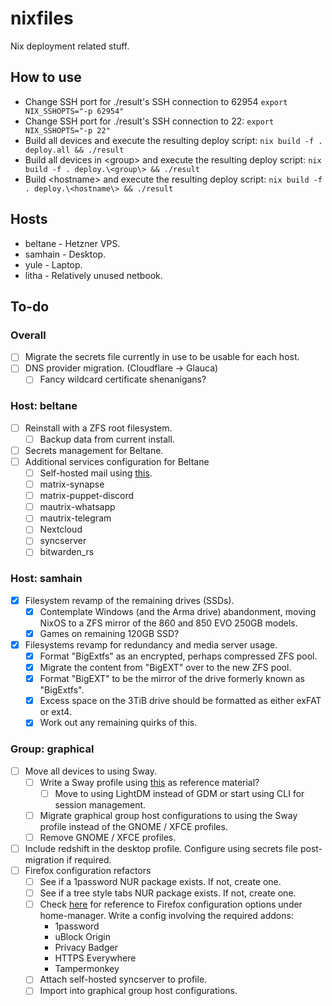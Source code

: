 # nixfiles

Nix deployment related stuff.

## How to use

* Change SSH port for ./result's SSH connection to 62954 `export NIX_SSHOPTS="-p 62954"`
* Change SSH port for ./result's SSH connection to 22: `export NIX_SSHOPTS="-p 22"`
* Build all devices and execute the resulting deploy script: `nix build -f . deploy.all && ./result`
* Build all devices in \<group\> and execute the resulting deploy script:  `nix build -f . deploy.\<group\> && ./result`
* Build \<hostname\> and execute the resulting deploy script: `nix build -f . deploy.\<hostname\> && ./result`

## Hosts

* beltane - Hetzner VPS.
* samhain - Desktop.
* yule - Laptop.
* litha - Relatively unused netbook.

## To-do

### Overall
- [ ] Migrate the secrets file currently in use to be usable for each host.
- [ ] DNS provider migration. (Cloudflare -> Glauca)
  - [ ] Fancy wildcard certificate shenanigans?

### Host: beltane
- [ ] Reinstall with a ZFS root filesystem.
  - [ ] Backup data from current install.
- [ ] Secrets management for Beltane.
- [ ] Additional services configuration for Beltane
  - [ ] Self-hosted mail using [this](https://gitlab.com/simple-nixos-mailserver/nixos-mailserver).
  - [ ] matrix-synapse
  - [ ] matrix-puppet-discord
  - [ ] mautrix-whatsapp
  - [ ] mautrix-telegram
  - [ ] Nextcloud
  - [ ] syncserver
  - [ ] bitwarden_rs

### Host: samhain
- [x] Filesystem revamp of the remaining drives (SSDs).
  - [x] Contemplate Windows (and the Arma drive) abandonment, moving NixOS to a ZFS mirror of the 860 and 850 EVO 250GB models.
  - [x] Games on remaining 120GB SSD?
- [x] Filesystems revamp for redundancy and media server usage.
  - [x] Format "BigExtfs" as an encrypted, perhaps compressed ZFS pool.
  - [x] Migrate the content from "BigEXT" over to the new ZFS pool.
  - [x] Format "BigEXT" to be the mirror of the drive formerly known as "BigExtfs".
  - [x] Excess space on the 3TiB drive should be formatted as either exFAT or ext4.
  - [x] Work out any remaining quirks of this.

### Group: graphical
- [ ] Move all devices to using Sway. 
  - [ ] Write a Sway profile using [this](http://blog.patapon.info/nixos-systemd-sway/) as reference material? 
    - [ ] Move to using LightDM instead of GDM or start using CLI for session management.
  - [ ] Migrate graphical group host configurations to using the Sway profile instead of the GNOME / XFCE profiles.
  - [ ] Remove GNOME / XFCE profiles.
- [ ] Include redshift in the desktop profile. Configure using secrets file post-migration if required.
- [ ] Firefox configuration refactors
  - [ ] See if a 1password NUR package exists. If not, create one.
  - [ ] See if a tree style tabs NUR package exists. If not, create one.
  - [ ] Check [here](https://rycee.gitlab.io/home-manager/options.html) for reference to Firefox configuration options under home-manager. Write a config involving the required addons:
    - 1password
    - uBlock Origin
    - Privacy Badger
    - HTTPS Everywhere
    - Tampermonkey
  - [ ] Attach self-hosted syncserver to profile.
  - [ ] Import into graphical group host configurations.